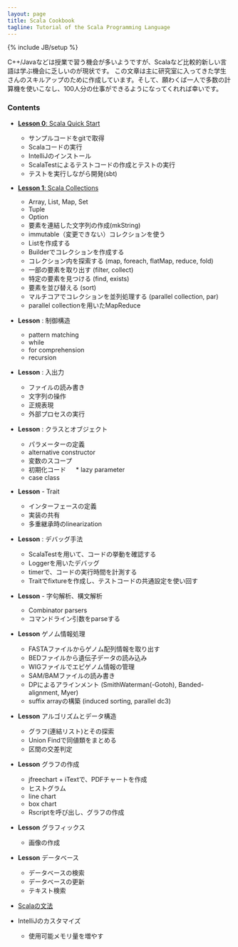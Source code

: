 ```yaml
---
layout: page
title: Scala Cookbook
tagline: Tutorial of the Scala Programming Language
---
```

{% include JB/setup %}

C++/Javaなどは授業で習う機会が多いようですが、Scalaなど比較的新しい言語は学ぶ機会に乏しいのが現状です。
この文章は主に研究室に入ってきた学生さんのスキルアップのために作成しています。そして、願わくば一人で多数の計算機を使いこなし、100人分の仕事ができるようになってくれれば幸いです。

### Contents

* [**Lesson 0**: Scala Quick Start](quickstart.html)
   * サンプルコードをgitで取得
   * Scalaコードの実行
   * IntelliJのインストール
   * ScalaTestによるテストコードの作成とテストの実行
   * テストを実行しながら開発(sbt)
   
* [**Lesson 1**: Scala Collections](lessons/lesson1.html)
   * Array, List, Map, Set
   * Tuple
   * Option
   * 要素を連結した文字列の作成(mkString)
   * immutable（変更できない）コレクションを使う
   * Listを作成する
   * Builderでコレクションを作成する
   * コレクション内を探索する (map, foreach, flatMap, reduce, fold)
   * 一部の要素を取り出す (filter, collect)
   * 特定の要素を見つける (find, exists)
   * 要素を並び替える (sort)
   * マルチコアでコレクションを並列処理する (parallel collection, par)
   * parallel collectionを用いたMapReduce

* **Lesson** : 制御構造
   * pattern matching
   * while
   * for comprehension
   * recursion
* **Lesson** : 入出力 
   * ファイルの読み書き
   * 文字列の操作
   * 正規表現   
   * 外部プロセスの実行

* **Lesson** : クラスとオブジェクト
   * パラメーターの定義
   * alternative constructor
   * 変数のスコープ
   * 初期化コード
　 * lazy parameter
   * case class
   
* **Lesson** - Trait
   * インターフェースの定義
   * 実装の共有
   * 多重継承時のlinearization
* **Lesson** : デバッグ手法
   * ScalaTestを用いて、コードの挙動を確認する
   * Loggerを用いたデバッグ
   * timerで、コードの実行時間を計測する
   * Traitでfixtureを作成し、テストコードの共通設定を使い回す
* **Lesson** - 字句解析、構文解析
   * Combinator parsers
   * コマンドライン引数をparseする
   
* **Lesson** ゲノム情報処理
   * FASTAファイルからゲノム配列情報を取り出す
   * BEDファイルから遺伝子データの読み込み
   * WIGファイルでエピゲノム情報の管理
   * SAM/BAMファイルの読み書き
   * DPによるアラインメント (SmithWaterman(-Gotoh), Banded-alignment, Myer)
   * suffix arrayの構築 (induced sorting, parallel dc3)
   
* **Lesson** アルゴリズムとデータ構造
   * グラフ(連結リスト)とその探索
   * Union Findで同値類をまとめる
   * 区間の交差判定

* **Lesson** グラフの作成
   * jfreechart + iTextで、PDFチャートを作成
   * ヒストグラム
   * line chart
   * box chart
   * Rscriptを呼び出し、グラフの作成

* **Lesson** グラフィックス
   * 画像の作成

* **Lesson** データベース
   * データベースの検索
   * データベースの更新
   * テキスト検索

* [Scalaの文法](cheetsheet.html)

* IntelliJのカスタマイズ
   * 使用可能メモリ量を増やす



